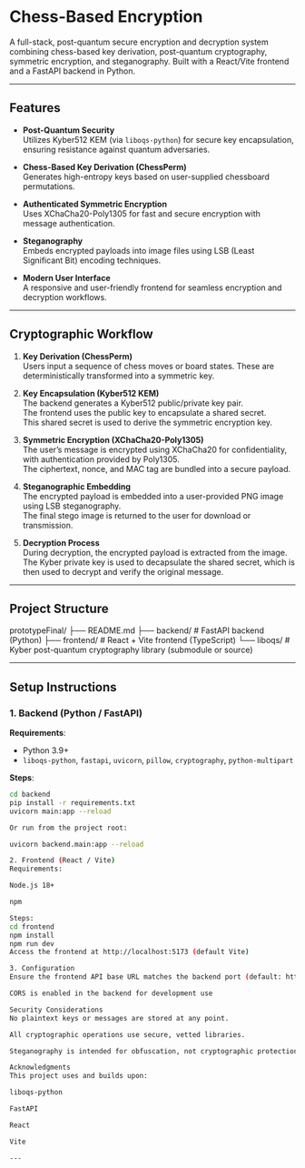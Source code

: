 # Chess-Based Encryption

A full-stack, post-quantum secure encryption and decryption system combining chess-based key derivation, post-quantum cryptography, symmetric encryption, and steganography. Built with a React/Vite frontend and a FastAPI backend in Python.

---

## Features

- **Post-Quantum Security**  
  Utilizes Kyber512 KEM (via `liboqs-python`) for secure key encapsulation, ensuring resistance against quantum adversaries.

- **Chess-Based Key Derivation (ChessPerm)**  
  Generates high-entropy keys based on user-supplied chessboard permutations.

- **Authenticated Symmetric Encryption**  
  Uses XChaCha20-Poly1305 for fast and secure encryption with message authentication.

- **Steganography**  
  Embeds encrypted payloads into image files using LSB (Least Significant Bit) encoding techniques.

- **Modern User Interface**  
  A responsive and user-friendly frontend for seamless encryption and decryption workflows.

---

## Cryptographic Workflow

1. **Key Derivation (ChessPerm)**  
   Users input a sequence of chess moves or board states. These are deterministically transformed into a symmetric key.

2. **Key Encapsulation (Kyber512 KEM)**  
   The backend generates a Kyber512 public/private key pair.  
   The frontend uses the public key to encapsulate a shared secret.  
   This shared secret is used to derive the symmetric encryption key.

3. **Symmetric Encryption (XChaCha20-Poly1305)**  
   The user’s message is encrypted using XChaCha20 for confidentiality, with authentication provided by Poly1305.  
   The ciphertext, nonce, and MAC tag are bundled into a secure payload.

4. **Steganographic Embedding**  
   The encrypted payload is embedded into a user-provided PNG image using LSB steganography.  
   The final stego image is returned to the user for download or transmission.

5. **Decryption Process**  
   During decryption, the encrypted payload is extracted from the image.  
   The Kyber private key is used to decapsulate the shared secret, which is then used to decrypt and verify the original message.

---

## Project Structure

prototypeFinal/
├── README.md
├── backend/ # FastAPI backend (Python)
├── frontend/ # React + Vite frontend (TypeScript)
└── liboqs/ # Kyber post-quantum cryptography library (submodule or source)


---

## Setup Instructions

### 1. Backend (Python / FastAPI)

**Requirements**:  
- Python 3.9+  
- `liboqs-python`, `fastapi`, `uvicorn`, `pillow`, `cryptography`, `python-multipart`

**Steps**:
```bash
cd backend
pip install -r requirements.txt
uvicorn main:app --reload

Or run from the project root:

uvicorn backend.main:app --reload

2. Frontend (React / Vite)
Requirements:

Node.js 18+

npm

Steps:
cd frontend
npm install
npm run dev
Access the frontend at http://localhost:5173 (default Vite)

3. Configuration
Ensure the frontend API base URL matches the backend port (default: http://localhost:8000)

CORS is enabled in the backend for development use

Security Considerations
No plaintext keys or messages are stored at any point.

All cryptographic operations use secure, vetted libraries.

Steganography is intended for obfuscation, not cryptographic protection.

Acknowledgments
This project uses and builds upon:

liboqs-python

FastAPI

React

Vite

---


